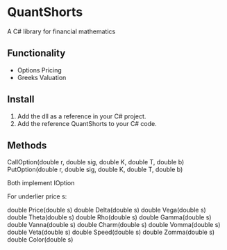 QuantShorts
====================

A C# library for financial mathematics

Functionality
---------------------

- Options Pricing
- Greeks Valuation

Install
---------------------

1. Add the dll as a reference in your C# project.
2. Add the reference QuantShorts to your C# code.

Methods
---------------------

CallOption(double r, double sig, double K, double T, double b)
PutOption(double r, double sig, double K, double T, double b)

Both implement IOption

For underlier price s:

double Price(double s) 
double Delta(double s)
double Vega(double s)
double Theta(double s)
double Rho(double s)
double Gamma(double s)
double Vanna(double s)
double Charm(double s)
double Vomma(double s)
double Veta(double s)
double Speed(double s)
double Zomma(double s)
double Color(double s)


